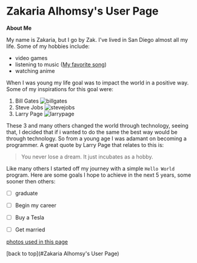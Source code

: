 # Zakaria Alhomsy's User Page

**About Me**

My name is Zakaria, but I go by Zak. I've lived in San Diego almost all my life. 
Some of my hobbies include: 
- video games
- listening to music ([My favorite song](https://www.youtube.com/watch?v=dQw4w9WgXcQ))
- watching anime

When I was young my life goal was to impact the world in a positive way. 
Some of my inspirations for this goal were:
1. Bill Gates
![](/CSE110/photos/bg.jpg "billgates")
2. Steve Jobs
![](/CSE110/photos/sj.jpg "stevejobs")
3. Larry Page 
![](/CSE110/photos/larrypage.jpg "larrypage")

These 3 and many others changed the world through technology, seeing that, I decided that
if i wanted to do the same the best way would be through technology. So from a young age I was
adamant on becoming a programmer. A great quote by Larry Page that relates to this is:
> You never lose a dream. It just incubates as a hobby.

Like many others I started off my journey with a simple `Hello World` program.
Here are some goals I hope to achieve in the next 5 years, some sooner then others:
- [ ] graduate
- [ ] Begin my career
- [ ] Buy a Tesla
- [ ] Get married



[photos used in this page](tree/fav-language/photos)

[back to top](#Zakaria Alhomsy's User Page)